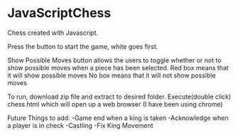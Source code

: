 # JavaScriptChess
Chess created with Javascript.

Press the button to start the game, white goes first.

Show Possible Moves button allows the users to toggle whether or not to show possible moves when a piece has been selected.
    Red box means that it will show possible moves
    No box means that it will not show possible moves

To run, download zip file and extract to desired folder. Execute(double click) chess.html which will open up a web browser (I have been using chrome)

Future Things to add:
    -Game end when a king is taken
    -Acknowledge when a player is in check
    -Castling
    -Fix King Movement
